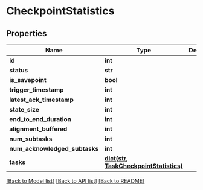 # CheckpointStatistics

## Properties
Name | Type | Description | Notes
------------ | ------------- | ------------- | -------------
**id** | **int** |  | [optional] 
**status** | **str** |  | [optional] 
**is_savepoint** | **bool** |  | [optional] 
**trigger_timestamp** | **int** |  | [optional] 
**latest_ack_timestamp** | **int** |  | [optional] 
**state_size** | **int** |  | [optional] 
**end_to_end_duration** | **int** |  | [optional] 
**alignment_buffered** | **int** |  | [optional] 
**num_subtasks** | **int** |  | [optional] 
**num_acknowledged_subtasks** | **int** |  | [optional] 
**tasks** | [**dict(str, TaskCheckpointStatistics)**](TaskCheckpointStatistics.md) |  | [optional] 

[[Back to Model list]](../README.md#documentation-for-models) [[Back to API list]](../README.md#documentation-for-api-endpoints) [[Back to README]](../README.md)

